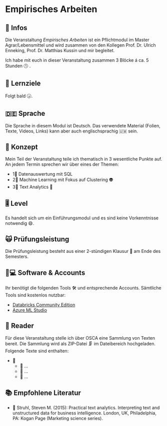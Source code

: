 # Empirisches Arbeiten

## 📢 Infos <a id="learning-objectives"></a>

Die Veranstaltung _Empirisches Arbeiten_ ist ein Pflichtmodul im Master Agrar/Lebensmittel und wird zusammen von den Kollegen Prof. Dr. Ulrich Enneking, Prof. Dr. Matthias Kussin und mir begleitet.

Ich habe mit euch in dieser Veranstaltung zusammen 3 Blöcke á ca. 5 Stunden 🕓 .

## 🎯 Lernziele <a id="learning-objectives"></a>

Folgt bald 🕟.

## 🇩🇪 Sprache

Die Sprache in diesem Modul ist Deutsch. Das verwendete Material \(Folien, Texte, Videos, Links\) kann aber auch englischsprachig 🇺🇲 sein.

## 📃 Konzept <a id="concept"></a>

Mein Teil der Veranstaltung teile ich thematisch in 3 wesentliche Punkte auf. An jedem Termin sprechen wir über eines der Themen: 

* 1⃣ Datenauswertung mit SQL
* 2⃣ Machine Learning mit Fokus auf Clustering 👽 
* 3⃣ Text Analytics 📃 

## 🎚 Level <a id="level"></a>

Es handelt sich um ein Einführungsmodul und es sind keine Vorkenntnisse notwendig 😄. 

## 🙀 Prüfungsleistung <a id="examination"></a>

Die Prüfungsleistung besteht aus einer 2-stündigen Klausur 📄 am Ende des Semesters.

## 👩💻 Software & Accounts <a id="software-and-accounts"></a>

Ihr benötigt die folgenden Tools 🛠 und entsprechende Accounts. Sämtliche Tools sind kostenlos nutzbar:

* [Databricks Community Edition](https://community.cloud.databricks.com)
* [Azure ML Studio](https://studio.azureml.net/)

## 📑 Reader

Für diese Veranstaltung stelle ich über OSCA eine Sammlung von Texten bereit. Die Sammlung wird als ZIP-Datei 🗜 im Dateibereich hochgeladen. Folgende Texte sind enthalten:

* 📂 
  * 📑 ...
  * 📑 ...
  * 📑 ...

## 📚 Empfohlene Literatur

* 📘 Struhl, Steven M. \(2015\): Practical text analytics. Interpreting text and unstructured data for business intelligence. London, UK, Philadelphia, PA: Kogan Page \(Marketing science series\).





